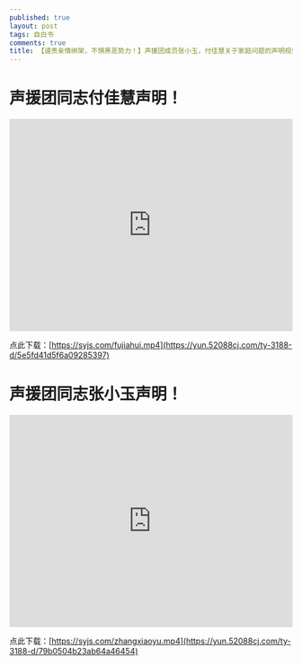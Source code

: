 ```yaml
---
published: true
layout: post
tags: 自白书
comments: true
title: 【谴责亲情绑架，不惧黑恶势力！】声援团成员张小玉，付佳慧关于家庭问题的声明视频！！
---
```


# 声援团同志付佳慧声明！

<div style="width: 100%; height: 0px; position: relative; padding-bottom: 75.000%;"><iframe src="https://yun.52088cj.com/ty-3188-h5/5e5fd41d5f6a09285397" frameborder="0" width="100%" height="100%" allowfullscreen style="width: 100%; height: 100%; position: absolute;"></iframe></div>

点此下载：[https://syjs.com/fujiahui.mp4](https://yun.52088cj.com/ty-3188-d/5e5fd41d5f6a09285397)

# 声援团同志张小玉声明！

<div style="width: 100%; height: 0px; position: relative; padding-bottom: 75.000%;"><iframe src="https://yun.52088cj.com/ty-3188-h5/79b0504b23ab64a46454" frameborder="0" width="100%" height="100%" allowfullscreen style="width: 100%; height: 100%; position: absolute;"></iframe></div>

点此下载：[https://syjs.com/zhangxiaoyu.mp4](https://yun.52088cj.com/ty-3188-d/79b0504b23ab64a46454)
